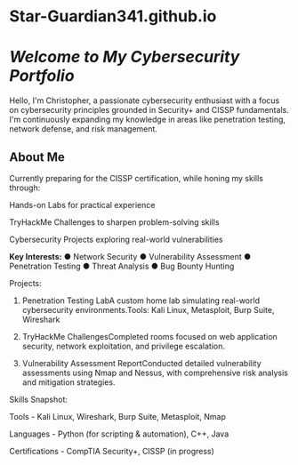 # Star-Guardian341.github.io

**<h1>***Welcome to My Cybersecurity Portfolio***</h1>**

Hello, I'm Christopher, a passionate cybersecurity enthusiast with a focus on cybersecurity principles grounded in Security+ and CISSP fundamentals. I'm continuously expanding my knowledge in areas like penetration testing, network defense, and risk management.

<h2>About Me</h2>

Currently preparing for the CISSP certification, while honing my skills through:

Hands-on Labs for practical experience

TryHackMe Challenges to sharpen problem-solving skills

Cybersecurity Projects exploring real-world vulnerabilities

**Key Interests:**
	● Network Security
	● Vulnerability Assessment
	● Penetration Testing
	● Threat Analysis
	● Bug Bounty Hunting

Projects:

  1. Penetration Testing LabA custom home lab simulating real-world cybersecurity environments.Tools: Kali Linux, Metasploit, Burp Suite, Wireshark

  2. TryHackMe ChallengesCompleted rooms focused on web application security, network exploitation, and privilege escalation.

  3. Vulnerability Assessment ReportConducted detailed vulnerability assessments using Nmap and Nessus, with comprehensive risk analysis and mitigation strategies.

Skills Snapshot:

  Tools - Kali Linux, Wireshark, Burp Suite, Metasploit, Nmap

  Languages - Python (for scripting & automation), C++, Java

  Certifications - CompTIA Security+, CISSP (in progress)

